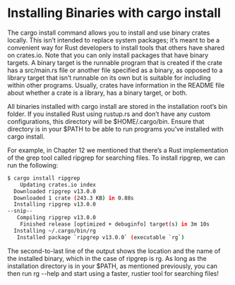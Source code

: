 # Installing Binaries with cargo install

The cargo install command allows you to install and use binary crates locally. This isn’t intended to replace system packages; it’s meant to be a convenient way for Rust developers to install tools that others have shared on crates.io. Note that you can only install packages that have binary targets. A binary target is the runnable program that is created if the crate has a src/main.rs file or another file specified as a binary, as opposed to a library target that isn’t runnable on its own but is suitable for including within other programs. Usually, crates have information in the README file about whether a crate is a library, has a binary target, or both.

All binaries installed with cargo install are stored in the installation root’s bin folder. If you installed Rust using rustup.rs and don’t have any custom configurations, this directory will be $HOME/.cargo/bin. Ensure that directory is in your $PATH to be able to run programs you’ve installed with cargo install.

For example, in Chapter 12 we mentioned that there’s a Rust implementation of the grep tool called ripgrep for searching files. To install ripgrep, we can run the following:

```bash
$ cargo install ripgrep
    Updating crates.io index
  Downloaded ripgrep v13.0.0
  Downloaded 1 crate (243.3 KB) in 0.88s
  Installing ripgrep v13.0.0
--snip--
   Compiling ripgrep v13.0.0
    Finished release [optimized + debuginfo] target(s) in 3m 10s
  Installing ~/.cargo/bin/rg
   Installed package `ripgrep v13.0.0` (executable `rg`)
```

The second-to-last line of the output shows the location and the name of the installed binary, which in the case of ripgrep is rg. As long as the installation directory is in your $PATH, as mentioned previously, you can then run rg --help and start using a faster, rustier tool for searching files!